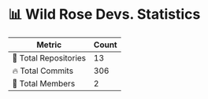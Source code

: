# 📊 Wild Rose Devs. Statistics

| Metric            | Count |
|------------------|------|
| 📂 Total Repositories | 13 |
| 🔥 Total Commits   | 306 |
| 👥 Total Members   | 2 |

